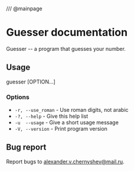 /// @mainpage
# Guesser documentation

Guesser -- a program that guesses your number.

## Usage
guesser [OPTION...]

### Options
* `-r, --use_roman` -            Use roman digits, not arabic
* `-?, --help` -                 Give this help list
* `-u  --usage` -                Give a short usage message
* `-V, --version` -              Print program version

## Bug report
Report bugs to alexander.v.chernyshev@mail.ru.


